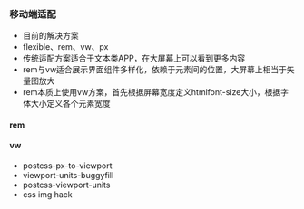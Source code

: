 <!--
 * @Author: your name
 * @Date: 2020-03-06 16:37:30
 * @LastEditTime: 2020-03-06 17:50:42
 * @LastEditors: Please set LastEditors
 * @Description: In User Settings Edit
 * @FilePath: \vue-note\CSS\rem vs vw vs flexible.md
 -->
### 移动端适配
- 目前的解决方案
- flexible、rem、vw、px
- 传统适配方案适合于文本类APP，在大屏幕上可以看到更多内容
- rem与vw适合展示界面组件多样化，依赖于元素间的位置，大屏幕上相当于矢量图放大
- rem本质上使用vw方案，首先根据屏幕宽度定义htmlfont-size大小，根据字体大小定义各个元素宽度

#### rem

#### vw
- postcss-px-to-viewport
- viewport-units-buggyfill
- postcss-viewport-units
- css img hack

